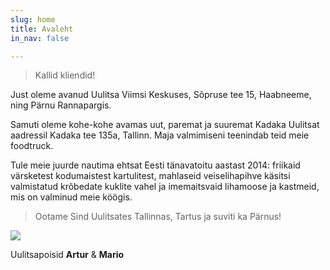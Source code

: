 ```yaml
---
slug: home
title: Avaleht
in_nav: false

---
```

> Kallid kliendid!

Just oleme avanud Uulitsa Viimsi Keskuses, Sõpruse tee 15, Haabneeme, ning Pärnu Rannapargis.

Samuti oleme kohe-kohe avamas uut, paremat ja suuremat Kadaka Uulitsat aadressil Kadaka tee 135a, Tallinn. Maja valmimiseni teenindab teid meie foodtruck.

Tule meie juurde nautima ehtsat Eesti tänavatoitu aastast 2014:  friikaid värsketest kodumaistest kartulitest, mahlaseid veiselihapihve käsitsi valmistatud krõbedate kuklite vahel ja imemaitsvaid lihamoose ja kastmeid, mis on valminud meie köögis.

> Ootame Sind Uulitsates Tallinnas, Tartus ja suviti ka Pärnus!

![](uploads/uulitsapoisid.png)

Uulitsapoisid **Artur** & **Mario**